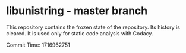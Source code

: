 # libunistring - master branch

This repository contains the frozen state of the repository.
Its history is cleared. It is used only for static code
analysis with Codacy.

Commit Time: 1716962751